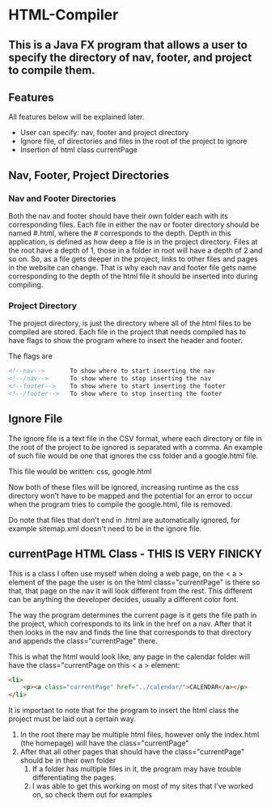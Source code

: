 # HTML-Compiler
## This is a Java FX program that allows a user to specify the directory of nav, footer, and project to compile them.

## Features
All features below will be explained later.
* User can specify: nav, footer and project directory
* Ignore file, of directories and files in the root of the project to ignore
* Insertion of html class currentPage

## Nav, Footer, Project Directories

### Nav and Footer Directories
Both the nav and footer should have their own folder each with its corresponding files. 
Each file in either the nav or footer directory should be named #.html, where the # corresponds to the depth.
Depth in this application, is defined as how deep a file is in the project directory. Files at the root have a depth of 1, those in a folder in root will have a depth of 2 and so on. 
So, as a file gets deeper in the project, links to other files and pages in the website can change.
That is why each nav and footer file gets name corresponding to the depth of the html file it should be inserted into during compiling.

### Project Directory 
The project directory, is just the directory where all of the html files to be compiled are stored.
Each file in the project that needs compiled has to have flags to show the program where to insert the header and footer.
  
The flags are 
```html
<!--nav-->       To show where to start inserting the nav
<!--/nav-->      To show where to stop inserting the nav
<!--footer-->    To show where to start inserting the footer
<!--/footer-->   To show where to stop inserting the footer
```

## Ignore File
The ignore file is a text file in the CSV format, where each directory or file in the root of the project to be ignored is separated with a comma.
An example of such file would be one that ignores the css folder and a google.html file.

This  file would be written: css, google.html

Now both of these files will be ignored, increasing runtime as the css directory won't have to be mapped and the potential for an error to occur when the program tries to compile the google.html, file is removed.

Do note that files that don't end in .html are automatically ignored, for example sitemap.xml doesn't need to be in the ignore file.

## currentPage HTML Class - THIS IS VERY FINICKY
This is a class I often use myself when doing a web page, on the < a > element of the page the user is on the html class="currentPage" is there so that, that page on the nav it will look different from the rest.
This different can be anything the developer decides, usually a different color font.

The way the program determines the current page is it gets the file path in the project, which corresponds to its link in the href on a nav.
After that it then looks in the nav and finds the line that corresponds to that directory and appends the class="currentPage" there.

This is what the html would look like, any page in the calendar folder will have the class="currentPage on this < a > element:
```html
<li>
    <p><a class="currentPage" href="../calendar/">CALENDAR</a></p>
</li>
```
It is important to note that for the program to insert the html class the project must be laid out a certain way.
1. In the root there may be multiple html files, however only the index.html (the homepage) will have the class="currentPage"
1. After that all other pages that should have the class="currentPage" should be in their own folder
    1. If a folder has multiple files in it, the program may have trouble differentiating the pages.
    1. I was able to get this working on most of my sites that I've worked on, so check them out for examples

